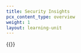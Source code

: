 ```yaml
---
title: Security Insights
pcx_content_type: overview
weight: 1
layout: learning-unit
---
```


{{<render file="_security-insights-definition.md" productFolder="security-center">}}